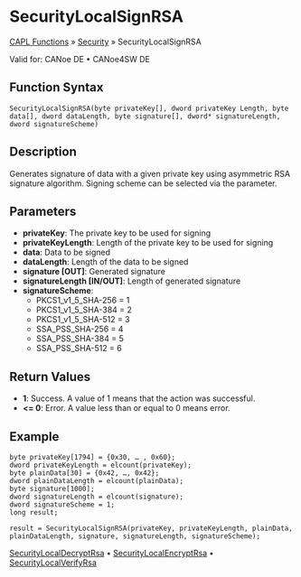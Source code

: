 # SecurityLocalSignRSA

[CAPL Functions](../../CAPLfunctions.md) » [Security](../CAPLFunctionsSecurityOverview.md) » SecurityLocalSignRSA

Valid for: CANoe DE • CANoe4SW DE

## Function Syntax

`SecurityLocalSignRSA(byte privateKey[], dword privateKey Length, byte data[], dword dataLength, byte signature[], dword* signatureLength, dword signatureScheme)`

## Description

Generates signature of data with a given private key using asymmetric RSA signature algorithm. Signing scheme can be selected via the parameter.

## Parameters

- **privateKey**: The private key to be used for signing
- **privateKeyLength**: Length of the private key to be used for signing
- **data**: Data to be signed
- **dataLength**: Length of the data to be signed
- **signature [OUT]**: Generated signature
- **signatureLength [IN/OUT]**: Length of generated signature
- **signatureScheme**:
  - PKCS1_v1_5_SHA-256 = 1
  - PKCS1_v1_5_SHA-384 = 2
  - PKCS1_v1_5_SHA-512 = 3
  - SSA_PSS_SHA-256 = 4
  - SSA_PSS_SHA-384 = 5
  - SSA_PSS_SHA-512 = 6

## Return Values

- **1**: Success. A value of 1 means that the action was successful.
- **\<= 0**: Error. A value less than or equal to 0 means error.

## Example

```plaintext
byte privateKey[1794] = {0x30, … , 0x60};
dword privateKeyLength = elcount(privateKey);
byte plainData[30] = {0x42, …, 0x42};
dword plainDataLength = elcount(plainData);
byte signature[1000];
dword signatureLength = elcount(signature);
dword signatureScheme = 1;
long result;

result = SecurityLocalSignRSA(privateKey, privateKeyLength, plainData, plainDataLength, signature, signatureLength, signatureScheme);
```

[SecurityLocalDecryptRsa](CAPLfunctionSecurityLocalDecryptRsa.md) • [SecurityLocalEncryptRsa](CAPLfunctionSecurityLocalEncryptRsa.md) • [SecurityLocalVerifyRsa](CAPLfunctionSecurityLocalVerifyRSA.md)
